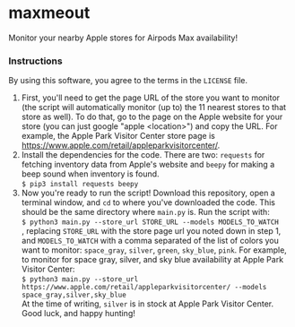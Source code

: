 # maxmeout
Monitor your nearby Apple stores for Airpods Max availability!

### Instructions
By using this software, you agree to the terms in the `LICENSE` file.
1. First, you'll need to get the page URL of the store you want to monitor (the script will automatically monitor (up to) the 11 nearest stores to that store as well). To do that, go to the page on the Apple website for your store (you can just google "apple \<location\>") and copy the URL. For example, the Apple Park Visitor Center store page is https://www.apple.com/retail/appleparkvisitorcenter/.
2. Install the dependencies for the code. There are two: `requests` for fetching inventory data from Apple's website and `beepy` for making a beep sound when inventory is found.<br>`$ pip3 install requests beepy`
3. Now you're ready to run the script! Download this repository, open a terminal window, and `cd` to where you've downloaded the code. This should be the same directory where `main.py` is. Run the script with:<br>```$ python3 main.py --store_url STORE_URL --models MODELS_TO_WATCH```<br>, replacing `STORE_URL` with the store page url you noted down in step 1, and `MODELS_TO_WATCH` with a comma separated of the list of colors you want to monitor: `space_gray`, `silver`, `green`, `sky_blue`, `pink`. For example, to monitor for space gray, silver, and sky blue availability at Apple Park Visitor Center:<br>`$ python3 main.py --store_url https://www.apple.com/retail/appleparkvisitorcenter/ --models space_gray,silver,sky_blue`<br>At the time of writing, `silver` is in stock at Apple Park Visitor Center. Good luck, and happy hunting!